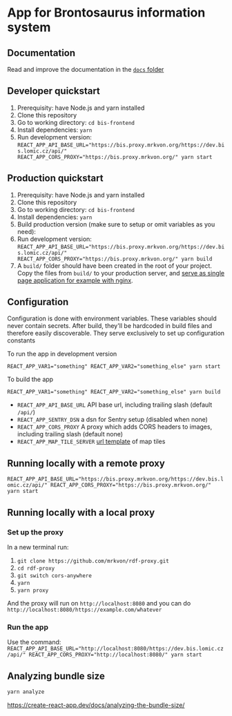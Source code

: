 # App for Brontosaurus information system

## Documentation

Read and improve the documentation in the [`docs` folder](docs)

## Developer quickstart

1. Prerequisity: have Node.js and yarn installed
1. Clone this repository
1. Go to working directory: `cd bis-frontend`
1. Install dependencies: `yarn`
1. Run development version: `REACT_APP_API_BASE_URL="https://bis.proxy.mrkvon.org/https://dev.bis.lomic.cz/api/" REACT_APP_CORS_PROXY="https://bis.proxy.mrkvon.org/" yarn start`

## Production quickstart

1. Prerequisity: have Node.js and yarn installed
1. Clone this repository
1. Go to working directory: `cd bis-frontend`
1. Install dependencies: `yarn`
1. Build production version (make sure to setup or omit variables as you need):
1. Run development version: `REACT_APP_API_BASE_URL="https://bis.proxy.mrkvon.org/https://dev.bis.lomic.cz/api/" REACT_APP_CORS_PROXY="https://bis.proxy.mrkvon.org/" yarn build`
1. A `build/` folder should have been created in the root of your project. Copy the files from `build/` to your production server, and [serve as single page application for example with nginx](https://gist.github.com/huangzhuolin/24f73163e3670b1cd327f2b357fd456a).

## Configuration

Configuration is done with environment variables. These variables should never contain secrets. After build, they'll be hardcoded in build files and therefore easily discoverable. They serve exclusively to set up configuration constants

To run the app in development version

```
REACT_APP_VAR1="something" REACT_APP_VAR2="something_else" yarn start
```

To build the app

```
REACT_APP_VAR1="something" REACT_APP_VAR2="something_else" yarn build
```

- `REACT_APP_API_BASE_URL` API base url, including trailing slash (default `/api/`)
- `REACT_APP_SENTRY_DSN` a dsn for Sentry setup (disabled when none)
- `REACT_APP_CORS_PROXY` A proxy which adds CORS headers to images, including trailing slash (default none)
- `REACT_APP_MAP_TILE_SERVER` [url template](https://leafletjs.com/reference.html#tilelayer-url-template) of map tiles

## Running locally with a remote proxy

`REACT_APP_API_BASE_URL="https://bis.proxy.mrkvon.org/https://dev.bis.lomic.cz/api/" REACT_APP_CORS_PROXY="https://bis.proxy.mrkvon.org/" yarn start`

## Running locally with a local proxy

### Set up the proxy

In a new terminal run:

1. `git clone https://github.com/mrkvon/rdf-proxy.git`
1. `cd rdf-proxy`
1. `git switch cors-anywhere`
1. `yarn`
1. `yarn proxy`

And the proxy will run on `http://localhost:8080` and you can do `http://localhost:8080/https://example.com/whatever`

### Run the app

Use the command: `REACT_APP_API_BASE_URL="http://localhost:8080/https://dev.bis.lomic.cz/api/" REACT_APP_CORS_PROXY="http://localhost:8080/" yarn start`

## Analyzing bundle size

```sh
yarn analyze
```

https://create-react-app.dev/docs/analyzing-the-bundle-size/
